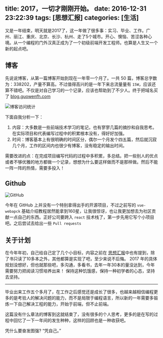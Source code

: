 title: 2017，一切才刚刚开始。
date: 2016-12-31 23:22:39
tags: [思想汇报]
categories: [生活]
---

又是一年结束，明天就是2017了，这一年做了很多事：实习、毕业、工作。广州、丽江、重庆、北京、长沙、杭州、走了5个城市。开心、懊恼、苦涩各种心境。从一个编程的门外汉真正成为了一个初级前端开发工程师。也算是人生又一个新的起点吧。

## 博客
先说说博客，从第一篇博客开始到现在一年零一个月了。一共 50 篇，博客总字数为：338202，产量不算高。不过值得高兴的是一年下来总流量量有 `15W`，应该还算不错吧。不仅是对自己学习的一个记录，应该也帮助到了不少人。终于把域名买了 [blog.guowenfh.com](http://blog.guowenfh.com)

![博客访问统计](//ww4.sinaimg.cn/large/006tKfTcgw1fbab295cyqj31kw1hah2h.jpg)

下面自我分析一下：
1. 内容：大多数是一些前端技术学习的笔记，也有寥寥几篇的摘抄和自我思考。在实际项目和代表编写过程中的积累根本没有，得好好加强。
2. 时间：博客基本上有很明确的时间区分，偶尔一个月发个四五篇，然后就沉寂几个月，工作的区间内也很少有博客，没有稳定的输出时间。

需要改进的点：在完成项目编写代码的过程中多积累，多总结。把一些别人的优点或者不够优雅的地方都做一个记录，想想为什么要这样做而不是那样做。然后不能一阵一阵的热情，需要多投入！

## Github

![GitHub](//ww3.sinaimg.cn/large/006tKfTcgw1fbab18w6evj315w0tyjxl.jpg)

今年在 GitHub 上并没有一个特别拿得出手的开源项目，不过之前写的 `vue-webapck` 基础介绍教程居然能拿到160星，让我很惊讶，也让我更加想去为社区贡献一点自己的东西。正好公司要跨入 `react` 技术栈了，第一步先用它写个小项目吧。之后尝试去给出一些 `Pull requests`

## 关于计划

在今年年初，自己给自己定了几个小目标，内容之前在 [思想汇报](//bolg.guowenfh.com/2016/07/03/thoughtReport-2016-07-03/)中也有提到，除了书只读了10多本之外，其他都算是实现了吧，至少来说不后悔。
2017 年的具体规划没想好，但也就那些吧，多沟通，多看书，去年一年30本的量没达到，今年需要努力把阅读习惯培养出来！
保持这种饥饿感，保持一种初学者的心态，坚持去坚持。

-------
毕业出来工作五个多月了，在工作之后感觉还是成长了很多，也越来越相信编程更多的是考验人的解决问题的能力，而不是局限于编程语言，所以新的一年需要多锻炼一下自己解决工程的能力，开始于前端，但不止前端。

这篇没有什么章法的博客到这就结束了，没有很多的个人思考，更多的是在写的过程中回忆了一下一年间的发生种种，这样的回顾也是一种收获吧。


凭什么要奋发图强? “凭自己。”
